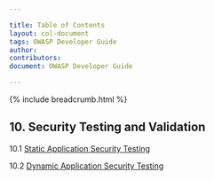 ```yaml
---

title: Table of Contents
layout: col-document
tags: OWASP Developer Guide
author:
contributors:
document: OWASP Developer Guide

---
```


{% include breadcrumb.html %}
## 10. Security Testing and Validation

10.1 [Static Application Security Testing](02-sast.md)

10.2 [Dynamic Application Security Testing](03-dast.md)
